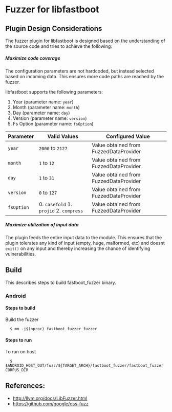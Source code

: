 # Fuzzer for libfastboot

## Plugin Design Considerations
The fuzzer plugin for libfastboot is designed based on the understanding of the
source code and tries to achieve the following:

##### Maximize code coverage
The configuration parameters are not hardcoded, but instead selected based on
incoming data. This ensures more code paths are reached by the fuzzer.

libfastboot supports the following parameters:
1. Year (parameter name: `year`)
2. Month (parameter name: `month`)
3. Day (parameter name: `day`)
4. Version (parameter name: `version`)
5. Fs Option (parameter name: `fsOption`)

| Parameter| Valid Values| Configured Value|
|------------- |-------------| ----- |
| `year` | `2000` to `2127` | Value obtained from FuzzedDataProvider|
| `month` | `1` to `12` | Value obtained from FuzzedDataProvider|
| `day` | `1` to `31` | Value obtained from FuzzedDataProvider|
| `version` | `0` to `127` | Value obtained from FuzzedDataProvider|
| `fsOption` | 0. `casefold` 1. `projid` 2. `compress` | Value obtained from FuzzedDataProvider|

##### Maximize utilization of input data
The plugin feeds the entire input data to the module.
This ensures that the plugin tolerates any kind of input (empty, huge,
malformed, etc) and doesnt `exit()` on any input and thereby increasing the
chance of identifying vulnerabilities.

## Build

This describes steps to build fastboot_fuzzer binary.

### Android

#### Steps to build
Build the fuzzer
```
  $ mm -j$(nproc) fastboot_fuzzer_fuzzer
```
#### Steps to run
To run on host
```
  $ $ANDROID_HOST_OUT/fuzz/${TARGET_ARCH}/fastboot_fuzzer/fastboot_fuzzer CORPUS_DIR
```

## References:
 * http://llvm.org/docs/LibFuzzer.html
 * https://github.com/google/oss-fuzz
